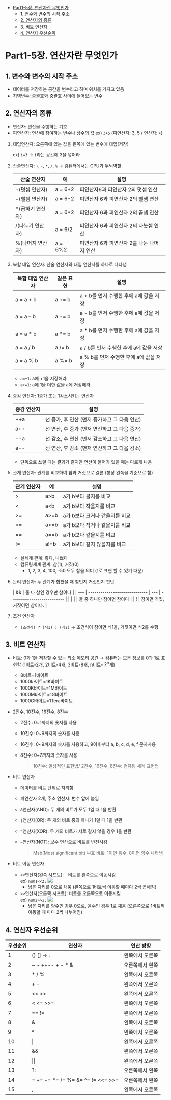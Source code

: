 - [Part1-5장. 연산자란 무엇인가](#part1-5장-연산자란-무엇인가)
  - [1. 변수와 변수의 시작 주소](#1-변수와-변수의-시작-주소)
  - [2. 연산자의 종류](#2-연산자의-종류)
  - [3. 비트 연산자](#3-비트-연산자)
  - [4. 연산자 우선순위](#4-연산자-우선순위)

# Part1-5장. 연산자란 무엇인가

## 1. 변수와 변수의 시작 주소

- 데이터를 저장하는 공간을 변수라고 하며 위치를 가지고 있음
- 지역변수: 중괄호와 중괄호 사이에 들어있는 변수

## 2. 연산자의 종류

- 연산자: 연산을 수행하는 기호
- 피연산자: 연산에 참여하는 변수나 상수의 값
  ex) `3+5` (피연산자: 3, 5 / 연산자: `+`)

1. 대입연산자: 오른쪽에 있는 값을 왼쪽에 있는 변수에 대입(저장)

   ex) `i=3` → `i`라는 공간에 3을 넣어라

2. 산술연산자: `+`, `-`, `*`, `/`, `%` → 컴퓨터에서는 CPU가 두뇌역할

   | 산술 연산자       | 예       | 설명                                       |
   | ----------------- | -------- | ------------------------------------------ |
   | +(덧셈 연산자)    | a = 6+2  | 피연산자6과 피연산자 2의 덧셈 연산         |
   | -(뺄셈 연산자)    | a = 6-2  | 피연산자 6과 피연산자 2의 뺄셈 연산        |
   | \*(곱하기 연산자) | a = 6\*2 | 피연산자 6과 피연산자 2의 곱셈 연산        |
   | /(나누기 연산자)  | a = 6/2  | 피연산자 6과 피연산자 2의 나눗셈 연산      |
   | %(나머지 연산자)  | a = 6%2  | 피연산자 6과 피연산자 2를 나눈 나머지 연산 |

3. 복합 대입 연산자: 산술 연산자와 대입 연산자를 하나로 나타냄

   | 복합 대입 연산자 | 같은 표현 | 설명                                    |
   | ---------------- | --------- | --------------------------------------- |
   | a = a + b        | a += b    | a + b를 먼저 수행한 후에 a에 값을 저장  |
   | a = a – b        | a -= b    | a - b를 먼저 수행한 후에 a에 값을 저장  |
   | a = a \* b       | a \*= b   | a \* b를 먼저 수행한 후에 a에 값을 저장 |
   | a = a / b        | a /= b    | a / b를 먼저 수행한 후에 a에 값을 저장  |
   | a = a % b        | a %= b    | a % b를 먼저 수행한 후에 a에 값을 저장  |

   - `a=+1`: a에 +1을 저장해라
   - `a+=1`: a에 1을 더한 값을 a에 저장해라

4. 증감 연산자: 1증가 또는 1감소시키는 연산자

   | 증감 연산자 | 설명                                          |
   | ----------- | --------------------------------------------- |
   | ++a         | 선 증가, 후 연산 (먼저 증가하고 그 다음 연산) |
   | a++         | 선 연산, 후 증가 (먼저 연산하고 그 다음 증가) |
   | --a         | 선 감소, 후 연산 (먼저 감소하고 그 다음 연산) |
   | a--         | 선 연산, 후 감소 (먼저 연산하고 그 다음 감소) |

   - 단독으로 쓰일 때는 결과가 같지만 연산이 들어가 있을 때는 다르게 나옴

5. 관계 연산자: 관계를 비교하여 참과 거짓으로 결론 (항상 왼쪽을 기준으로 함)

   | 관계 연산자 | 예   | 설명                           |
   | ----------- | ---- | ------------------------------ |
   | >           | a>b  | a가 b보다 클지를 비교          |
   | <           | a<b  | a가 b보다 작을지를 비교        |
   | >=          | a>=b | a가 b보다 크거나 같을지를 비교 |
   | <=          | a<=b | a가 b보다 작거나 같을지를 비교 |
   | ==          | a==b | a가 b보다 같을지를 비교        |
   | !=          | a!=b | a가 b보다 같지 않을지를 비교   |

   - 실세계 관계: 좋다, 나쁘다
   - 컴퓨팅세계 관계: 참(1), 거짓(0)
     - 1, 2, 3, 4, 100, -50 모두 참을 의미 (1로 표현 할 수 있기 때문)

6. 논리 연산자: 두 관계가 합쳤을 때 참인지 거짓인지 판단

   | &&  | 둘 다 참인 경우만 참이다      |
   | --- | ----------------------------- | --- | -------------------------- |
   |     |                               |     | 둘 중 하나만 참이면 참이다 |
   | !   | 참이면 거짓, 거짓이면 참이다. |

7. 조건 연산자
   - `(조건식) ? (식1) : (식2)` → 조건식이 참이면 식1을, 거짓이면 식2를 수행

## 3. 비트 연산자

- 비트: 0과 1을 저장할 수 있는 최소 메모리 공간
  → 컴퓨터는 모든 정보를 0과 1로 표현함
  (1비트-2개, 2비트-4개, 3비트-8개, n비트- $2^n$개)
  - 8비트=1바이트
  - 1000바이트=1K바이트
  - 1000K바이트=1M바이트
  - 1000M바이트=1G바이트
  - 1000G바이트=1Tera바이트
- 2진수, 10진수, 16진수, 8진수

  - 2진수: 0~1까지의 숫자를 사용
  - 10진수: 0~9까지의 숫자를 사용
  - 16진수: 0~9까지의 숫자를 사용하고, 9이후부터 a, b, c, d, e, f 문자사용
  - 8진수: 0~7까지의 숫자를 사용

    > 10진수: 일상적인 표현법/ 2진수, 16진수, 8진수: 컴퓨팅 세계 표현법

- 비트 연산자

  - 데이터를 비트 단위로 처리함
  - 피연산자 2개, 주소 연산자: 변수 앞에 붙임

  - `&`연산자(AND): 두 개의 비트가 모두 1일 때 1을 반환
  - `|`연산자(OR): 두 개의 비트 중의 하나가 1일 때 1을 반환
  - `^`연산자(XOR): 두 개의 비트가 서로 같지 않을 경우 1을 반환
  - `~`연산자(NOT): 보수 연산으로 비트를 반전시킴

    > Msb(Most significant bit) 부호 비트: 1이면 음수, 0이면 양수 나타냄

- 비트 이동 연산자
  - `<<`연산자(왼쪽 시프트):　비트를 왼쪽으로 이동시킴  
    ex) `num1<<2;`
    ![](imgs/img.png)
    - 남은 자리를 0으로 채움
      (왼쪽으로 1비트씩 이동할 때마다 2씩 곱해짐)
  - `>>`연산자(오른쪽 시프트): 비트를 오른쪽으로 이동시킴  
    ex) `num2>>1;`
    ![](imgs/img2.png)
    - 남은 자리를 양수인 경우 0으로, 음수인 경우 1로 채움
      (오른쪽으로 1비트씩 이동할 때 마다 2씩 나누어짐)

## 4. 연산자 우선순위

| 우선순위 | 연산자                             | 연산 방향       |
| -------- | ---------------------------------- | --------------- |
| 1        | () [] -> .                         | 왼쪽에서 오른쪽 |
| 2        | ~ ~ ++-- + - \* &                  | 오른쪽에서 왼쪽 |
| 3        | \* / %                             | 왼쪽에서 오른쪽 |
| 4        | + -                                | 왼쪽에서 오른쪽 |
| 5        | << >>                              | 왼쪽에서 오른쪽 |
| 6        | < <= >>=                           | 왼쪽에서 오른쪽 |
| 7        | == !=                              | 왼쪽에서 오른쪽 |
| 8        | &                                  | 왼쪽에서 오른쪽 |
| 9        | ^                                  | 왼쪽에서 오른쪽 |
| 10       | \|                                 | 왼쪽에서 오른쪽 |
| 11       | &&                                 | 왼쪽에서 오른쪽 |
| 12       | \|\|                               | 왼쪽에서 오른쪽 |
| 13       | ?:                                 | 오른쪽에서 왼쪽 |
| 14       | = += -= \*= /= %= &= ^= != <<= >>= | 오른쪽에서 왼쪽 |
| 15       | ,                                  | 왼쪽에서 오른쪽 |
